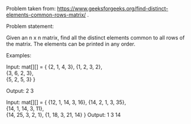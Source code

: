 Problem taken from: https://www.geeksforgeeks.org/find-distinct-elements-common-rows-matrix/ .

Problem statement:

Given an n x n matrix, find all the distinct elements common to all rows of the matrix. The elements 
can be printed in any order.

Examples:

Input: mat[][] = {  {2, 1, 4, 3},
                    {1, 2, 3, 2},  
                    {3, 6, 2, 3},  
                    {5, 2, 5, 3}  }
                   
Output: 2 3

Input: mat[][] = {   {12, 1,  14, 3,  16},
                     {14, 2,  1,  3,  35},  
                     {14, 1,  14, 3,  11},  
                     {14, 25, 3,  2,  1},
                     {1,  18, 3,  21, 14}  }
Output: 1 3 14
